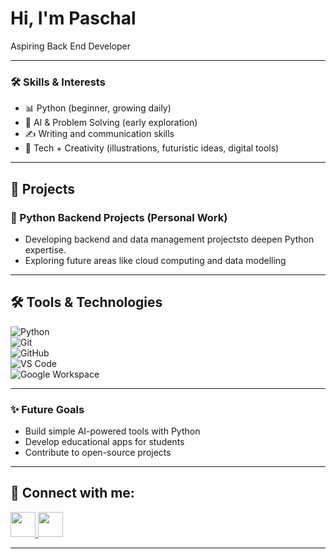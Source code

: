 #  Hi, I'm Paschal  

Aspiring Back End Developer

---

### 🛠 Skills & Interests  
- 📊 Python (beginner, growing daily)    
- 🧠 AI & Problem Solving (early exploration)  
- ✍️ Writing and communication skills 
- 🎨 Tech + Creativity (illustrations, futuristic ideas, digital tools)  

---

## 📂 Projects  


### 🔹 Python Backend Projects (Personal Work)  
- Developing backend and data management projectsto deepen Python expertise.  
- Exploring future areas like cloud computing and data modelling
---
## 🛠️ Tools & Technologies 

![Python](https://img.shields.io/badge/Python-3776AB?style=for-the-badge&logo=python&logoColor=white)  
![Git](https://img.shields.io/badge/Git-F05032?style=for-the-badge&logo=git&logoColor=white)  
![GitHub](https://img.shields.io/badge/GitHub-181717?style=for-the-badge&logo=github&logoColor=white)  
![VS Code](https://img.shields.io/badge/VS%20Code-0078d7?style=for-the-badge&logo=visual-studio-code&logoColor=white)  
![Google Workspace](https://img.shields.io/badge/Google%20Workspace-4285F4?style=for-the-badge&logo=google&logoColor=white)


---

### ✨️ Future Goals  
- Build simple AI-powered tools with Python  
- Develop educational apps for students  
- Contribute to open-source projects  

---
<h2> 🤳 Connect with me:</h2>
<a href="https://www.linkedin.com/in/paschal-chigbo-20t24" target="_blank">
  <img src="https://img.icons8.com/color/48/000000/linkedin.png" width="40" height="40"/>
</a>

<a href="mailto:chigbopaschal20@gmail.com">
  <img src="https://img.icons8.com/color/48/000000/gmail-new.png" width="40" height="40"/>
</a>

---
